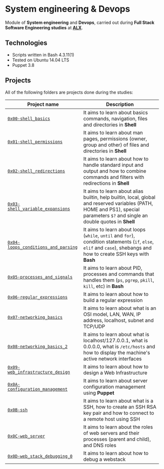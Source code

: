 # System engineering & Devops

Module of **System engineering** and **Devops**, carried out during **Full Stack Software Engineering studies** at **[ALX](https://www.alxafrica.com/)**.

## Technologies
* Scripts written in Bash 4.3.11(1)
* Tested on Ubuntu 14.04 LTS
* Puppet 3.8

## Projects
All of the following folders are projects done during the studies:

| Project name | Description |
| ------------ | ----------- |
| [`0x00-shell_basics`](https://github.com/samueltezera28/alx-system_engineering-devops/tree/main/0x00-shell_basics) | It aims to learn about basics commands, navigation, files and directories in **Shell** |
| [`0x01-shell_permissions`](https://github.com/samueltezera28/alx-system_engineering-devops/tree/main/0x01-shell_permissions) | It aims to learn about man pages, permissions (owner, group and other) of files and directories in **Shell** |
| [`0x02-shell_redirections`](https://github.com/samueltezera28/alx-system_engineering-devops/tree/main/0x02-shell_redirections) | It aims to learn about how to handle standard input and output and how to combine commands and filters with redirections in **Shell** |
| [`0x03-shell_variable_expansions`](https://github.com/samueltezera28/alx-system_engineering-devops/tree/main/0x03-shell_variables_expansions) | It aims to learn about alias builtin, help builtin, local, global and reserved variables (PATH, HOME and PS1), special parameters `$?` and single an double quotes in **Shell** |
| [`0x04-loops_conditions_and_parsing`](https://github.com/samueltezera28/alx-system_engineering-devops/tree/main/0x04-loops_conditions_and_parsing) | It aims to learn about loops (`while`, `until` and `for`), condition statements (`if`, `else`, `elif` and `case`), shebangs and how to create SSH keys with **Bash** |
| [`0x05-processes_and_signals`](https://github.com/samueltezera28/alx-system_engineering-devops/tree/main/0x05-processes_and_signals) | It aims to learn about PID, processes and commands that handles them (`ps`, `pgrep`, `pkill`, `kill`, etc) in **Bash** |
| [`0x06-regular_expressions`](https://github.com/luischaparroc/holberton-system_engineering-devops/edit/master/0x06-regular_expressions/README.md) | It aims to learn about how to build a regular expression |
| [`0x07-networking_basics`](https://github.com/luischaparroc/holberton-system_engineering-devops/edit/master/0x07-networking_basics/README.md) | It aims to learn about what is an OSI model, LAN, WAN, IP address, localhost, subnet and TCP/UDP |
| [`0x08-networking_basics_2`](https://github.com/luischaparroc/holberton-system_engineering-devops/edit/master/0x08-networking_basics_2/README.md) | It aims to learn about what is localhost/127.0.0.1, what is 0.0.0.0, what is `/etc/hosts` and how to display the machine's active network interfaces |
| [`0x09-web_infrastructure_design`](https://github.com/luischaparroc/holberton-system_engineering-devops/edit/master/0x09-web_infrastructure_design/README.md) | It aims to learn about how to design a Web Infrastructure |
| [`0x0A-configuration_management`](https://github.com/luischaparroc/holberton-system_engineering-devops/edit/master/0x0A-configuration_management/README.md) | It aims to learn about server configuration management using **Puppet** |
| [`0x0B-ssh`](https://github.com/luischaparroc/holberton-system_engineering-devops/edit/master/0x0B-ssh/README.md) | It aims to learn about what is a SSH, how to create an SSH RSA key pair and how to connect to a remote host using SSH |
| [`0x0C-web_server`](https://github.com/luischaparroc/holberton-system_engineering-devops/edit/master/0x0C-web_server/README.md) | It aims to learn about the roles of web servers and their processes (parent and child), and DNS roles |
| [`0x0D-web_stack_debugging_0`](https://github.com/luischaparroc/holberton-system_engineering-devops/tree/master/0x0D-web_stack_debugging_0) | It aims to learn about how to debug a webstack |
